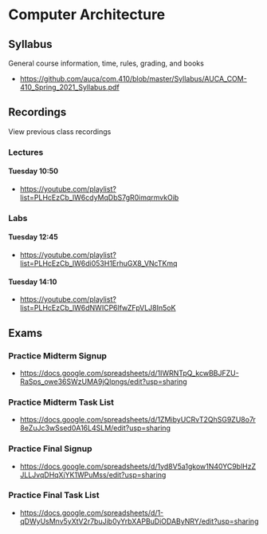 Computer Architecture
=====================

## Syllabus

General course information, time, rules, grading, and books

* <https://github.com/auca/com.410/blob/master/Syllabus/AUCA_COM-410_Spring_2021_Syllabus.pdf>

## Recordings

View previous class recordings

### Lectures

#### Tuesday 10:50

* <https://youtube.com/playlist?list=PLHcEzCb_lW6cdyMqDbS7gR0imqrmvkOib>

### Labs

#### Tuesday 12:45

* <https://youtube.com/playlist?list=PLHcEzCb_lW6di053H1ErhuGX8_VNcTKmq>

#### Tuesday 14:10

* <https://youtube.com/playlist?list=PLHcEzCb_lW6dNWICP6lfwZFpVLJ8In5oK>

## Exams

### Practice Midterm Signup

* <https://docs.google.com/spreadsheets/d/1IWRNTpQ_kcwBBJFZU-RaSps_owe36SWzUMA9jQlpngs/edit?usp=sharing>

### Practice Midterm Task List

* <https://docs.google.com/spreadsheets/d/1ZMibyUCRvT2QhSG9ZU8o7r8eZuJc3wSsed0A16L4SLM/edit?usp=sharing>

### Practice Final Signup

* <https://docs.google.com/spreadsheets/d/1yd8V5a1gkow1N40YC9blHzZJLLJvqDHqXjYK1WPuMss/edit?usp=sharing>

### Practice Final Task List

* <https://docs.google.com/spreadsheets/d/1-qDWyUsMnv5yXtV2r7buJib0yYrbXAPBuDiODAByNRY/edit?usp=sharing>
